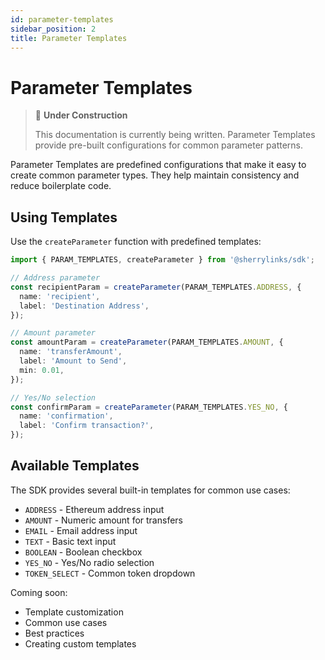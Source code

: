 ```yaml
---
id: parameter-templates
sidebar_position: 2
title: Parameter Templates
---
```


# Parameter Templates

> 🚧 **Under Construction**
>
> This documentation is currently being written. Parameter Templates provide pre-built configurations for common parameter patterns.

Parameter Templates are predefined configurations that make it easy to create common parameter types. They help maintain consistency and reduce boilerplate code.

## Using Templates

Use the `createParameter` function with predefined templates:

```typescript
import { PARAM_TEMPLATES, createParameter } from '@sherrylinks/sdk';

// Address parameter
const recipientParam = createParameter(PARAM_TEMPLATES.ADDRESS, {
  name: 'recipient',
  label: 'Destination Address',
});

// Amount parameter
const amountParam = createParameter(PARAM_TEMPLATES.AMOUNT, {
  name: 'transferAmount',
  label: 'Amount to Send',
  min: 0.01,
});

// Yes/No selection
const confirmParam = createParameter(PARAM_TEMPLATES.YES_NO, {
  name: 'confirmation',
  label: 'Confirm transaction?',
});
```

## Available Templates

The SDK provides several built-in templates for common use cases:

- `ADDRESS` - Ethereum address input
- `AMOUNT` - Numeric amount for transfers
- `EMAIL` - Email address input
- `TEXT` - Basic text input
- `BOOLEAN` - Boolean checkbox
- `YES_NO` - Yes/No radio selection
- `TOKEN_SELECT` - Common token dropdown

Coming soon:
- Template customization
- Common use cases
- Best practices
- Creating custom templates 